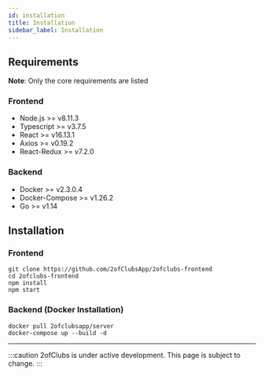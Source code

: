 ```yaml
---
id: installation
title: Installation
sidebar_label: Installation
---
```


## Requirements
**Note**: Only the core requirements are listed
### Frontend
- Node.js >= v8.11.3
- Typescript >= v3.7.5
- React >= v16.13.1
- Axios >= v0.19.2
- React-Redux >= v7.2.0

### Backend
- Docker >= v2.3.0.4
- Docker-Compose >= v1.26.2
- Go >= v1.14

## Installation
### Frontend
```
git clone https://github.com/2ofClubsApp/2ofclubs-frontend
cd 2ofclubs-frontend
npm install
npm start
```
### Backend (Docker Installation)
```
docker pull 2ofclubsapp/server
docker-compose up --build -d
```
---
:::caution
2ofClubs is under active development. This page is subject to change.
:::
